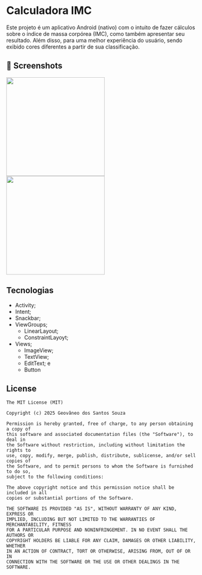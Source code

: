 # Calculadora IMC
Este projeto é um aplicativo Android (nativo) com o intuito de fazer cálculos sobre o índice de massa corpórea (IMC), como também apresentar seu resultado. Além disso, para uma melhor experiência do usuário, sendo exibido cores diferentes a partir de sua classificação.

## :camera_flash: Screenshots
<img src="https://github.com/user-attachments/assets/5efcf342-9884-4867-beb2-422036b6f17c" width=260/> <img src="https://github.com/user-attachments/assets/78d44890-dc39-48c6-9f01-2b80cec5a278" width=260/>

## Tecnologias
- Activity;
- Intent; 
- Snackbar;
- ViewGroups;
   - LinearLayout;
   - ConstraintLayoyt;
- Views;
   - ImageView;
   - TextView;
   - EditText; e
   - Button


## License
```
The MIT License (MIT)

Copyright (c) 2025 Geovâneo dos Santos Souza

Permission is hereby granted, free of charge, to any person obtaining a copy of
this software and associated documentation files (the "Software"), to deal in
the Software without restriction, including without limitation the rights to
use, copy, modify, merge, publish, distribute, sublicense, and/or sell copies of
the Software, and to permit persons to whom the Software is furnished to do so,
subject to the following conditions:

The above copyright notice and this permission notice shall be included in all
copies or substantial portions of the Software.

THE SOFTWARE IS PROVIDED "AS IS", WITHOUT WARRANTY OF ANY KIND, EXPRESS OR
IMPLIED, INCLUDING BUT NOT LIMITED TO THE WARRANTIES OF MERCHANTABILITY, FITNESS
FOR A PARTICULAR PURPOSE AND NONINFRINGEMENT. IN NO EVENT SHALL THE AUTHORS OR
COPYRIGHT HOLDERS BE LIABLE FOR ANY CLAIM, DAMAGES OR OTHER LIABILITY, WHETHER
IN AN ACTION OF CONTRACT, TORT OR OTHERWISE, ARISING FROM, OUT OF OR IN
CONNECTION WITH THE SOFTWARE OR THE USE OR OTHER DEALINGS IN THE SOFTWARE.
```
